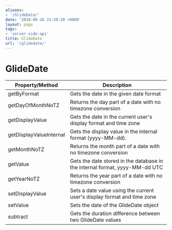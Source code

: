```yaml
---
aliases:
- '/GlideDate/'
date: '2018-08-16 21:50:20 +0000'
layout: page
tags:
- 'server-side-api'
title: GlideDate
url: '/glidedate/'
---
```


# GlideDate

| Property/Method         | Description                                                                 |
|-------------------------|-----------------------------------------------------------------------------|
| getByFormat             | Gets the date in the given date format                                      |
| getDayOfMonthNoTZ       | Returns the day part of a date with no timezone conversion                  |
| getDisplayValue         | Gets the date in the current user's display format and time zone            |
| getDisplayValueInternal | Gets the display value in the internal format (yyyy-MM-dd).                 |
| getMonthNoTZ            | Returns the month part of a date with no timezone conversion                |
| getValue                | Gets the date stored in the database in the internal format, yyyy-MM-dd UTC |
| getYearNoTZ             | Returns the year part of a date with no timezone conversion                 |
| setDisplayValue         | Sets a date value using the current user's display format and time zone     |
| setValue                | Sets the date of the GlideDate object                                       |
| subtract                | Gets the duration difference between two GlideDate values                   |
